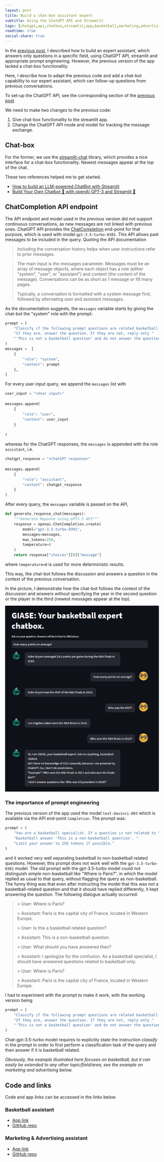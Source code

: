 ```yaml
---
layout: post
title: Build a chat-box assistant expert
subtitle: Using the ChatGPT API and Streamlit
tags: [chatgpt,api,chatbox,streamlit,app,basketball,marketing,advertising]
readtime: true
social-share: true
---
```


In the [previous post](https://giasemidis.github.io/2023/05/08/chatgpt-eassistant.html), I described how to build an expert assistant, which answers only questions in a specific field, using ChatGPT API, streamlit and appropriate prompt engineering. However, the previous version of the app lacked a chat-box functionality.

Here, I describe how to adapt the previous code and add a chat-bot capability to our expert assistant, which can follow-up questions from previous conversations.

To set-up the ChatGPT API, see the corresponding section of the [previous post](https://giasemidis.github.io/2023/05/08/chatgpt-eassistant.html).

We need to make two changes to the previous code:
1. Give chat-box functionality to the streamlit app.
2. Change the ChatGPT API mode and model for tracking the message exchange.

## Chat-box

For the former, we use the [streamlit-chat](https://pypi.org/project/streamlit-chat/) library, which provides a nice interface for a chat-box functionality. Newest messages appear at the top of the chat.

These two references helped me to get started.
- [How to build an LLM-powered ChatBot with Streamlit](https://blog.streamlit.io/how-to-build-an-llm-powered-chatbot-with-streamlit/)
- [Build Your Own Chatbot 🤖 with openAI GPT-3 and Streamlit 🎈](https://medium.com/@avra42/build-your-own-chatbot-with-openai-gpt-3-and-streamlit-6f1330876846)

## ChatCompletion API endpoint

The API endpoint and model used in the previous version did not support continuous conversations, as new messages are not linked with previous ones. ChatGPT API provides the [ChatCompletion](https://platform.openai.com/docs/guides/chat) end-point for that purpose, which is used with model `gpt-3.5-turbo-0301`. This API allows past messages to be included in the query. Quoting the API documentation

> Including the conversation history helps when user instructions refer to prior messages.

> The main input is the messages parameter. Messages must be an array of message objects, where each object has a role (either "system", "user", or "assistant") and content (the content of the message). Conversations can be as short as 1 message or fill many pages.
>
> Typically, a conversation is formatted with a system message first, followed by alternating user and assistant messages.

As the documentation suggests, the `messages` variable starts by giving the chat-bot the "system" role with the prompt:

```python
prompt = (
    "Classify if the following prompt questions are related basketball. "
    "If they are, answer the question. If they are not, reply only "
    "'This is not a basketball question' and do not answer the question."
)
messages =  [
    {
        "role": "system",
        "content": prompt
    },
]
```

For every user input query, we append the `messages` list with

```python
user_input = "<User input>"

messages.append(
    {
        "role": "user",
        "content": user_input
    }

)
```

whereas for the ChatGPT responses, the `messages` is appended with the role `assistant`, i.e.

```python
chatgpt_response = "<ChatGPT response>"

messages.append(
    {
        "role": "assistant",
        "content": chatgpt_response
    }
)
```

After every query, the `messages` variable is passed on the API,

```python
def generate_response_chat(messages):
    """Generate Reponse using GPT3.5 API"""
    response = openai.ChatCompletion.create(
        model="gpt-3.5-turbo-0301",
        messages=messages,
        max_tokens=256,
        temperature=0
    )
    return response["choices"][0]["message"]
```
where `temperature=0` is used for more deterministic results.

This way, the chat-bot follows the discussion and answers a question in the context of the previous conversation.

In the picture, I demonstrate how the chat-bot follows the context of the discussion and answers without specifying the year in the second question or the player in the third (newest messages appear at the top).

![chatgpt-chatbox-example](https://raw.githubusercontent.com/giasemidis/giasemidis.github.io/master/_posts/figures/chatgpt-api-chatbox-example.png)

### The importance of prompt engineering

The previous version of the app used the model `text-davinci-003` which is available via the API end-point `Completion`. The prompt was:

```python
prompt = (
    "You are a basketball specialist. If a question is not related to "
    "basketball answer 'This is a non-basketball question'. "
    "Limit your answer to 256 tokens if possible."
)
```

and it worked very well separating basketball to non-basketball related questions. However, this prompt does not work well with the `gpt-3.5-turbo-0301` model. The old prompt with the gpt-3.5-turbo model could not distinguish simple non-basketball like "Where is Paris?", in which the model replied as usual to that query, without flagging the query as non-basketball. The funny thing was that even after instructing the model that this was not a basketball-related question and that it should have replied differently, it kept answering the question. The following dialogue actually occurred:

> \> User: Where is Paris?
>
> \> Assistant: Paris is the capital city of France, located in Western Europe.
>
> \> User: Is this a basketball related question?
>
> \> Assistant: This is a non-basketball question.
>
> \> User: What should you have answered then?
>
> \> Assistant: I apologize for the confusion. As a basketball specialist, I should have answered questions related to basketball only.
>
> \> User: Where is Paris?
>
> \> Assistant: Paris is the capital city of France, located in Western Europe.


I had to experiment with the prompt to make it work, with the working version being

```python
prompt = (
    "Classify if the following prompt questions are related basketball. "
    "If they are, answer the question. If they are not, reply only "
    "'This is not a basketball question' and do not answer the question."
)
```

Chat-gpt-3.5-turbo model requires to explicitly state the instruction *classify* in the prompt in order to first perform a classification task of the query and then answer if it is basketball related.

*Obviously, the example illustrated here focuses on basketball, but it can easily be extended to any other topic/field/area, see the example on marketing and advertising below.*

## Code and links
Code and app links can be accessed in the links below.

### **Basketball assistant**

- [App link](https://giasemidis-openai-basketball-assistant-srcmain-jcc4xt.streamlit.app/)
- [GitHub repo](https://github.com/giasemidis/openai-basketball-assistant/blob/main/src/main.py)

### **Marketing & Advertising assistant**
- [App link](https://giasemidis-openai-marketing-assistant-srcmain-n98a5e.streamlit.app/)
- [GitHub repo](https://github.com/giasemidis/openai-marketing-assistant/blob/main/src/main.py)
